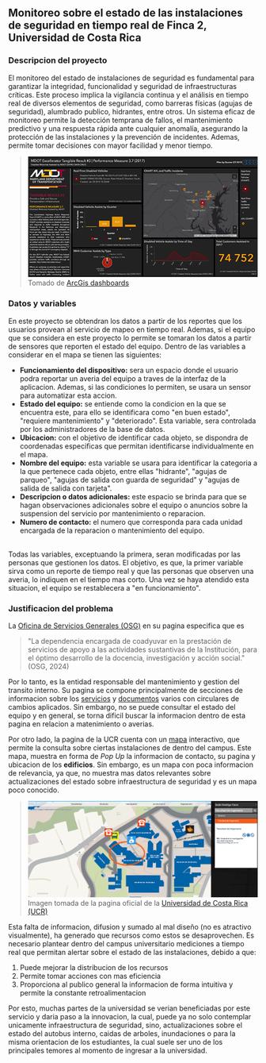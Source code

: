 ## Monitoreo sobre el estado de las instalaciones de seguridad en tiempo real de Finca 2, Universidad de Costa Rica
### Descripcion del proyecto
El monitoreo del estado de instalaciones de seguridad es fundamental para garantizar la integridad, funcionalidad y seguridad de infraestructuras críticas. Este proceso implica la vigilancia continua y el análisis en tiempo real de diversos elementos de seguridad, como barreras físicas (agujas de seguridad),  alumbrado publico, hidrantes, entre otros. Un sistema eficaz de monitoreo permite la detección temprana de fallos, el mantenimiento predictivo y una respuesta rápida ante cualquier anomalía, asegurando la protección de las instalaciones y la prevención de incidentes. Ademas, permite tomar decisiones con mayor facilidad y menor tiempo.
>![Muestra un ejemplo de un mapa interactivo](tiempo.png) 
Tomado de [ArcGis dashboards](https://www.ucr.ac.cr/mapas/sede-central/laboratorio-nacional-de-materiales-y-modelos-estructurales-lanamme.html)
### Datos y variables
En este proyecto se obtendran los datos a partir de los reportes que los usuarios provean al servicio de mapeo en tiempo real. Ademas, si el equipo que se considera en este proyecto lo permite se tomaran los datos a partir de sensores que reporten el estado del equipo. Dentro de las variables a considerar en el mapa se tienen las siguientes:
- **Funcionamiento del dispositivo:** sera un espacio donde el usuario podra reportar un averia del equipo a traves de la interfaz de la aplicacion. Ademas, si las condiciones lo permiten, se usara un sensor para automatizar esta accion.
- **Estado del equipo:** se entiende como la condicion en la que se encuentra este, para ello se identificara como "en buen estado", "requiere mantenimiento" y "deteriorado". Esta variable, sera controlada por los administradores de la base de datos.
- **Ubicacion:** con el objetivo de identificar cada objeto, se dispondra de coordenadas especificas que permitan identificarse individualmente en el mapa.
- **Nombre del equipo:** esta variable se usara para identificar la categoria a la que pertenece cada objeto, entre ellas "hidrante", "agujas de parqueo", "agujas de salida con guarda de seguridad" y "agujas de salida de salida con tarjeta".
- **Descripcion o datos adicionales:**   este espacio se brinda para que se hagan observaciones adicionales sobre el equipo o anuncios sobre la suspension del servicio por mantenimiento o reparacion. 
- **Numero de contacto:** el numero que corresponda para cada unidad encargada de la reparacion o mantenimiento del equipo. <br><br>

Todas las variables, exceptuando la primera, seran modificadas por las personas que gestionen los datos. El objetivo, es que, la primer variable sirva como un reporte de tiempo real y que las personas que observen una averia, lo indiquen en el tiempo mas corto. Una vez se haya atendido esta situacion, el equipo se restablecera a "en funcionamiento".

### Justificacion del problema

La [Oficina de Servicios Generales (OSG)](http://www.osg.ucr.ac.cr/index.php) en su pagina especifica que es
>"La dependencia encargada de coadyuvar en la prestación de servicios de apoyo a las actividades sustantivas de la Institución, para el óptimo desarrollo de la docencia, investigación y acción social." (OSG, 2024)

Por lo tanto, es la entidad responsable del mantenimiento y gestion del transito interno. Su pagina se compone principalmente de secciones de informacion sobre los [servicios](http://www.osg.ucr.ac.cr/index.php/ps) y [documentos](http://www.osg.ucr.ac.cr/index.php/documentos/direccion) varios con circulares de cambios aplicados. Sin embargo, no se puede consultar el estado del equipo y en general, se torna dificil buscar la informacion dentro de esta pagina en relacion a matenimiento o averias. 

Por otro lado, la pagina de la UCR cuenta con un [mapa](https://www.ucr.ac.cr/mapas/sede-central/laboratorio-nacional-de-materiales-y-modelos-estructurales-lanamme.html) interactivo, que permite la consulta sobre ciertas instalaciones de dentro del campus. Este mapa, muestra en forma de _Pop Up_ la informacion de contacto, su pagina y ubicacion de los **edificios**. Sin embargo, es un mapa con poca informacion de relevancia, ya que, no muestra mas datos relevantes sobre actualizaciones del estado sobre infraestructura de seguridad y es un mapa poco conocido.

>![Esta imagen muestra el mapa interactivo de la sede Rodrigo Facio, UCR](UCRMAP.png) Imagen tomada de la pagina oficial de la [Universidad de Costa Rica (UCR)](https://www.ucr.ac.cr/mapas/sede-central/laboratorio-nacional-de-materiales-y-modelos-estructurales-lanamme.html)

Esta falta de informacion, difusion y sumado al mal diseño (no es atractivo visualmente), ha generado que recursos como estos se desaprovechen. Es necesario plantear dentro del campus universitario mediciones a tiempo real que permitan alertar sobre el estado de las instalaciones, debido a que: 
1. Puede mejorar la distribucion de los recursos
2. Permite tomar acciones con mas eficiencia 
3. Proporciona al publico general la informacion de forma intuitiva y permite la constante retroalimentacion

Por esto, muchas partes de la universidad se verian beneficiadas por este servicio y daria paso a la innovacion, la cual, puede ya no solo contemplar unicamente infraestructura de seguridad, sino, actualizaciones sobre el estado del autobus interno, caidas de arboles, inundaciones o para la misma orientacion de los estudiantes, la cual suele ser uno de los principales temores al momento de ingresar a la universidad.     



